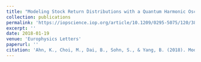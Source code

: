 ```yaml
---
title: "Modeling Stock Return Distributions with a Quantum Harmonic Oscillator"
collection: publications
permalink: 'https://iopscience.iop.org/article/10.1209/0295-5075/120/38003/meta'
excerpt: ''
date: 2018-01-19
venue: 'Europhysics Letters'
paperurl: ''
citation: 'Ahn, K., Choi, M., Dai, B., Sohn, S., & Yang, B. (2018). Modeling stock return distributions with a quantum harmonic oscillator. Europhysics Letters, 120(3), 38003.'
---
```


